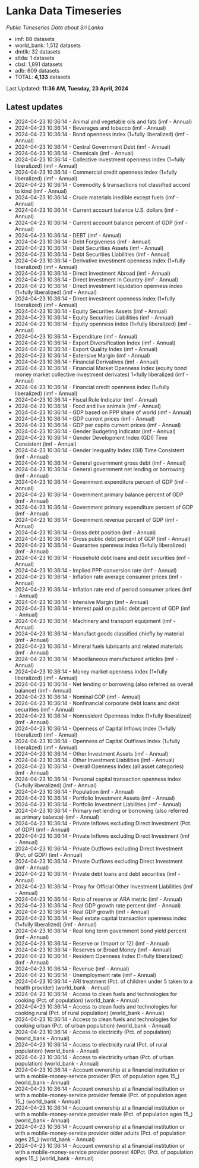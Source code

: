 # Lanka Data Timeseries
*Public Timeseries Data about Sri Lanka*

* imf: 88 datasets
* world_bank: 1,512 datasets
* dmtlk: 32 datasets
* sltda: 1 datasets
* cbsl: 1,891 datasets
* adb: 609 datasets
* TOTAL: **4,133** datasets

Last Updated: **11:36 AM, Tuesday, 23 April, 2024**

## Latest updates

* 2024-04-23 10:36:14 - Animal and vegetable oils and fats (imf - Annual)
* 2024-04-23 10:36:14 - Beverages and tobacco (imf - Annual)
* 2024-04-23 10:36:14 - Bond openness index (1=fully liberalized) (imf - Annual)
* 2024-04-23 10:36:14 - Central Government Debt (imf - Annual)
* 2024-04-23 10:36:14 - Chemicals (imf - Annual)
* 2024-04-23 10:36:14 - Collective investment openness index (1=fully liberalized) (imf - Annual)
* 2024-04-23 10:36:14 - Commercial credit openness index (1=fully liberalized) (imf - Annual)
* 2024-04-23 10:36:14 - Commodity & transactions not classified accord to kind (imf - Annual)
* 2024-04-23 10:36:14 - Crude materials inedible except fuels (imf - Annual)
* 2024-04-23 10:36:14 - Current account balance U.S. dollars (imf - Annual)
* 2024-04-23 10:36:14 - Current account balance percent of GDP (imf - Annual)
* 2024-04-23 10:36:14 - DEBT (imf - Annual)
* 2024-04-23 10:36:14 - Debt Forgiveness (imf - Annual)
* 2024-04-23 10:36:14 - Debt Securities Assets (imf - Annual)
* 2024-04-23 10:36:14 - Debt Securities Liabilities (imf - Annual)
* 2024-04-23 10:36:14 - Derivative investment openness index (1=fully liberalized) (imf - Annual)
* 2024-04-23 10:36:14 - Direct Investment Abroad (imf - Annual)
* 2024-04-23 10:36:14 - Direct Investment In Country (imf - Annual)
* 2024-04-23 10:36:14 - Direct investment liquidation openness index (1=fully liberalized) (imf - Annual)
* 2024-04-23 10:36:14 - Direct investment openness index (1=fully liberalized) (imf - Annual)
* 2024-04-23 10:36:14 - Equity Securities Assets (imf - Annual)
* 2024-04-23 10:36:14 - Equity Securities Liabilities (imf - Annual)
* 2024-04-23 10:36:14 - Equity openness index (1=fully liberalized) (imf - Annual)
* 2024-04-23 10:36:14 - Expenditure (imf - Annual)
* 2024-04-23 10:36:14 - Export Diversification Index (imf - Annual)
* 2024-04-23 10:36:14 - Export Quality Index (imf - Annual)
* 2024-04-23 10:36:14 - Extensive Margin (imf - Annual)
* 2024-04-23 10:36:14 - Financial Derivatives (imf - Annual)
* 2024-04-23 10:36:14 - Financial Market Openness Index (equity bond money market collective investment derivates) 1=fully liberalized (imf - Annual)
* 2024-04-23 10:36:14 - Financial credit openness index (1=fully liberalized) (imf - Annual)
* 2024-04-23 10:36:14 - Fiscal Rule Indicator (imf - Annual)
* 2024-04-23 10:36:14 - Food and live animals (imf - Annual)
* 2024-04-23 10:36:14 - GDP based on PPP share of world (imf - Annual)
* 2024-04-23 10:36:14 - GDP current prices (imf - Annual)
* 2024-04-23 10:36:14 - GDP per capita current prices (imf - Annual)
* 2024-04-23 10:36:14 - Gender Budgeting Indicator (imf - Annual)
* 2024-04-23 10:36:14 - Gender Development Index (GDI) Time Consistent (imf - Annual)
* 2024-04-23 10:36:14 - Gender Inequality Index (GII) Time Consistent (imf - Annual)
* 2024-04-23 10:36:14 - General government gross debt (imf - Annual)
* 2024-04-23 10:36:14 - General government net lending or borrowing (imf - Annual)
* 2024-04-23 10:36:14 - Government expenditure percent of GDP (imf - Annual)
* 2024-04-23 10:36:14 - Government primary balance percent of GDP (imf - Annual)
* 2024-04-23 10:36:14 - Government primary expenditure percent of GDP (imf - Annual)
* 2024-04-23 10:36:14 - Government revenue percent of GDP (imf - Annual)
* 2024-04-23 10:36:14 - Gross debt position (imf - Annual)
* 2024-04-23 10:36:14 - Gross public debt percent of GDP (imf - Annual)
* 2024-04-23 10:36:14 - Guarantee openness index (1=fully liberalized) (imf - Annual)
* 2024-04-23 10:36:14 - Household debt loans and debt securities (imf - Annual)
* 2024-04-23 10:36:14 - Implied PPP conversion rate (imf - Annual)
* 2024-04-23 10:36:14 - Inflation rate average consumer prices (imf - Annual)
* 2024-04-23 10:36:14 - Inflation rate end of period consumer prices (imf - Annual)
* 2024-04-23 10:36:14 - Intensive Margin (imf - Annual)
* 2024-04-23 10:36:14 - Interest paid on public debt percent of GDP (imf - Annual)
* 2024-04-23 10:36:14 - Machinery and transport equipment (imf - Annual)
* 2024-04-23 10:36:14 - Manufact goods classified chiefly by material (imf - Annual)
* 2024-04-23 10:36:14 - Mineral fuels lubricants and related materials (imf - Annual)
* 2024-04-23 10:36:14 - Miscellaneous manufactured articles (imf - Annual)
* 2024-04-23 10:36:14 - Money market openness index (1=fully liberalized) (imf - Annual)
* 2024-04-23 10:36:14 - Net lending or borrowing (also referred as overall balance) (imf - Annual)
* 2024-04-23 10:36:14 - Nominal GDP (imf - Annual)
* 2024-04-23 10:36:14 - Nonfinancial corporate debt loans and debt securities (imf - Annual)
* 2024-04-23 10:36:14 - Nonresident Openness Index (1=fully liberalized) (imf - Annual)
* 2024-04-23 10:36:14 - Openness of Capital Inflows Index (1=fully liberalized) (imf - Annual)
* 2024-04-23 10:36:14 - Openness of Capital Outflows Index (1=fully liberalized) (imf - Annual)
* 2024-04-23 10:36:14 - Other Investment Assets (imf - Annual)
* 2024-04-23 10:36:14 - Other Investment Liabilities (imf - Annual)
* 2024-04-23 10:36:14 - Overall Openness Index (all asset categories) (imf - Annual)
* 2024-04-23 10:36:14 - Personal capital transaction openness index (1=fully liberalized) (imf - Annual)
* 2024-04-23 10:36:14 - Population (imf - Annual)
* 2024-04-23 10:36:14 - Portfolio Investment Assets (imf - Annual)
* 2024-04-23 10:36:14 - Portfolio Investment Liabilities (imf - Annual)
* 2024-04-23 10:36:14 - Primary net lending or borrowing (also referred as primary balance) (imf - Annual)
* 2024-04-23 10:36:14 - Private Inflows excluding Direct Investment (Pct. of GDP) (imf - Annual)
* 2024-04-23 10:36:14 - Private Inflows excluding Direct Investment (imf - Annual)
* 2024-04-23 10:36:14 - Private Outflows excluding Direct Investment (Pct. of GDP) (imf - Annual)
* 2024-04-23 10:36:14 - Private Outflows excluding Direct Investment (imf - Annual)
* 2024-04-23 10:36:14 - Private debt loans and debt securities (imf - Annual)
* 2024-04-23 10:36:14 - Proxy for Official Other Investment Liabilities (imf - Annual)
* 2024-04-23 10:36:14 - Ratio of reserve or ARA metric (imf - Annual)
* 2024-04-23 10:36:14 - Real GDP growth rate percent (imf - Annual)
* 2024-04-23 10:36:14 - Real GDP growth (imf - Annual)
* 2024-04-23 10:36:14 - Real estate capital transaction openness index (1=fully liberalized) (imf - Annual)
* 2024-04-23 10:36:14 - Real long term government bond yield percent (imf - Annual)
* 2024-04-23 10:36:14 - Reserve or (Import or 12) (imf - Annual)
* 2024-04-23 10:36:14 - Reserves or Broad Money (imf - Annual)
* 2024-04-23 10:36:14 - Resident Openness Index (1=fully liberalized) (imf - Annual)
* 2024-04-23 10:36:14 - Revenue (imf - Annual)
* 2024-04-23 10:36:14 - Unemployment rate (imf - Annual)
* 2024-04-23 10:36:14 - ARI treatment (Pct. of children under 5 taken to a health provider) (world_bank - Annual)
* 2024-04-23 10:36:14 - Access to clean fuels and technologies for cooking (Pct. of population) (world_bank - Annual)
* 2024-04-23 10:36:14 - Access to clean fuels and technologies for cooking rural (Pct. of rural population) (world_bank - Annual)
* 2024-04-23 10:36:14 - Access to clean fuels and technologies for cooking urban (Pct. of urban population) (world_bank - Annual)
* 2024-04-23 10:36:14 - Access to electricity (Pct. of population) (world_bank - Annual)
* 2024-04-23 10:36:14 - Access to electricity rural (Pct. of rural population) (world_bank - Annual)
* 2024-04-23 10:36:14 - Access to electricity urban (Pct. of urban population) (world_bank - Annual)
* 2024-04-23 10:36:14 - Account ownership at a financial institution or with a mobile-money-service provider (Pct. of population ages 15_) (world_bank - Annual)
* 2024-04-23 10:36:14 - Account ownership at a financial institution or with a mobile-money-service provider female (Pct. of population ages 15_) (world_bank - Annual)
* 2024-04-23 10:36:14 - Account ownership at a financial institution or with a mobile-money-service provider male (Pct. of population ages 15_) (world_bank - Annual)
* 2024-04-23 10:36:14 - Account ownership at a financial institution or with a mobile-money-service provider older adults (Pct. of population ages 25_) (world_bank - Annual)
* 2024-04-23 10:36:14 - Account ownership at a financial institution or with a mobile-money-service provider poorest 40Pct. (Pct. of population ages 15_) (world_bank - Annual)